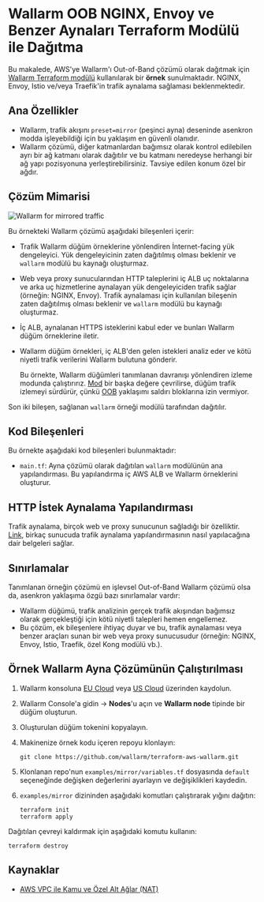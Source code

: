 # Wallarm OOB NGINX, Envoy ve Benzer Aynaları Terraform Modülü ile Dağıtma

Bu makalede, AWS'ye Wallarm'ı Out-of-Band çözümü olarak dağıtmak için [Wallarm Terraform modülü](https://registry.terraform.io/modules/wallarm/wallarm/aws/) kullanılarak bir **örnek** sunulmaktadır. NGINX, Envoy, Istio ve/veya Traefik'in trafik aynalama sağlaması beklenmektedir.

## Ana Özellikler

* Wallarm, trafik akışını `preset=mirror` (peşinci ayna) deseninde asenkron modda işleyebildiği için bu yaklaşım en güvenli olanıdır.
* Wallarm çözümü, diğer katmanlardan bağımsız olarak kontrol edilebilen ayrı bir ağ katmanı olarak dağıtılır ve bu katmanı neredeyse herhangi bir ağ yapı pozisyonuna yerleştirebilirsiniz. Tavsiye edilen konum özel bir ağdır.

## Çözüm Mimarisi

![Wallarm for mirrored traffic](https://github.com/wallarm/terraform-aws-wallarm/blob/main/images/wallarm-for-mirrored-traffic.png?raw=true)

Bu örnekteki Wallarm çözümü aşağıdaki bileşenleri içerir:

* Trafik Wallarm düğüm örneklerine yönlendiren İnternet-facing yük dengeleyici. Yük dengeleyicinin zaten dağıtılmış olması beklenir ve `wallarm` modülü bu kaynağı oluşturmaz.
* Web veya proxy sunucularından HTTP taleplerini iç ALB uç noktalarına ve arka uç hizmetlerine aynalayan yük dengeleyiciden trafik sağlar (örneğin: NGINX, Envoy). Trafik aynalaması için kullanılan bileşenin zaten dağıtılmış olması beklenir ve `wallarm` modülü bu kaynağı oluşturmaz.
* İç ALB, aynalanan HTTPS isteklerini kabul eder ve bunları Wallarm düğüm örneklerine iletir.
* Wallarm düğüm örnekleri, iç ALB'den gelen istekleri analiz eder ve kötü niyetli trafik verilerini Wallarm bulutuna gönderir.

    Bu örnekte, Wallarm düğümleri tanımlanan davranışı yönlendiren izleme modunda çalıştırırız. [Mod](https://docs.wallarm.com/admin-en/configure-wallarm-mode/) bir başka değere çevrilirse, düğüm trafik izlemeyi sürdürür, çünkü [OOB](https://docs.wallarm.com/installation/oob/overview/#advantages-and-limitations) yaklaşımı saldırı bloklarına izin vermiyor.

Son iki bileşen, sağlanan `wallarm` örneği modülü tarafından dağıtılır.

## Kod Bileşenleri

Bu örnekte aşağıdaki kod bileşenleri bulunmaktadır:

* `main.tf`: Ayna çözümü olarak dağıtılan `wallarm` modülünün ana yapılandırması. Bu yapılandırma iç AWS ALB ve Wallarm örneklerini oluşturur.

## HTTP İstek Aynalama Yapılandırması

Trafik aynalama, birçok web ve proxy sunucunun sağladığı bir özelliktir. [Link](https://docs.wallarm.com/installation/oob/web-server-mirroring/overview/#examples-of-web-server-configuration-for-traffic-mirroring), birkaç sunucuda trafik aynalama yapılandırmasının nasıl yapılacağına dair belgeleri sağlar.

## Sınırlamalar

Tanımlanan örneğin çözümü en işlevsel Out-of-Band Wallarm çözümü olsa da, asenkron yaklaşıma özgü bazı sınırlamalar vardır:

* Wallarm düğümü, trafik analizinin gerçek trafik akışından bağımsız olarak gerçekleştiği için kötü niyetli talepleri hemen engellemez.
* Bu çözüm, ek bileşenlere ihtiyaç duyar ve bu, trafik aynalaması veya benzer araçları sunan bir web veya proxy sunucusudur (örneğin: NGINX, Envoy, Istio, Traefik, özel Kong modülü vb.).

## Örnek Wallarm Ayna Çözümünün Çalıştırılması

1. Wallarm konsoluna [EU Cloud](https://my.wallarm.com/nodes) veya [US Cloud](https://us1.my.wallarm.com/nodes) üzerinden kaydolun.
1. Wallarm Console'a gidin → **Nodes**'u açın ve **Wallarm node** tipinde bir düğüm oluşturun.
1. Oluşturulan düğüm tokenini kopyalayın.
1. Makinenize örnek kodu içeren repoyu klonlayın:

    ```
    git clone https://github.com/wallarm/terraform-aws-wallarm.git
    ```
1. Klonlanan repo'nun `examples/mirror/variables.tf` dosyasında `default` seçeneğinde değişken değerlerini ayarlayın ve değişiklikleri kaydedin.
1. `examples/mirror` dizininden aşağıdaki komutları çalıştırarak yığını dağıtın:

    ```
    terraform init
    terraform apply
    ```

Dağıtılan çevreyi kaldırmak için aşağıdaki komutu kullanın:

```
terraform destroy
```

## Kaynaklar

* [AWS VPC ile Kamu ve Özel Alt Ağlar (NAT)](https://docs.aws.amazon.com/vpc/latest/userguide/VPC_Scenario2.html)